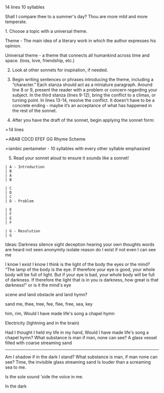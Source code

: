 14 lines 
10 syllables

Shall I compare thee to a summer's day?
Thou are more mild and more temperate.

1. Choose a topic with a universal theme.

Theme - The main idea of a literary work in which the author expresses his opinion.

Universal theme - a theme that connects all humankind across time and space. (loss, love, friendship, etc.)

2. Look at other sonnets for inspiration, if needed.

3. Begin writing sentences or phrases introducing the theme, including a “character.” Each stanza should act as a miniature paragraph. Around line 8 or 9, present the reader with a problem or concern regarding your subject. In the third stanza (lines 9-12), bring the conflict to a climax, or turning point. In lines 13-14, resolve the conflict. It doesn’t have to be a concrete ending - maybe it’s an acceptance of what has happened in the rest of the sonnet.

4. After you have the draft of the sonnet, begin applying the sonnet form:

➢14 lines

➢ABAB CDCD EFEF GG Rhyme Scheme

➢iambic pentameter - 10 syllables with every other syllable emphasized

   5. Read your sonnet aloud to ensure it sounds like a sonnet!

```
| A - Introduction
| B
| A
| B

| C
| D
| C
| D - Problem

| E
| F
| E
| F

| G - Resolution
| G
```

Ideas:
Darkness
silence
sight
deception
hearing your own thoughts
words are heard not seen
anonymity
isolate reason
do I exist if not even I can see me

I know I exist
I know I think
is the light of the body the eyes or the mind?
“The lamp of the body is the eye. If therefore your eye is good, your whole body will be full of light. But if your eye is bad, your whole body will be full of darkness. If therefore the light that is in you is darkness, how great is that darkness!"
or is it the mind's eye

scene and land
obstacle and land
hymn?

sand
me, thee, tree, fee, flee, free, sea, key

him, rim, 
Would I have made life's song a chapel hymn

Electricity (lightning and in the brain)

Had I thought I held my life in my hand,
Would I have made life's song a chapel hymn?
What substance is man if man, none can see?
A glass vessel filled with coarse streaming sand
- - - - - - - - - - - - -


Am I shadow if in the dark I stand?
What substance is man, if man none can see?
Time, the invisible glass streaming sand
Is louder than a screaming sea to me.

Is the sole sound 'side the voice in me.

In the dark